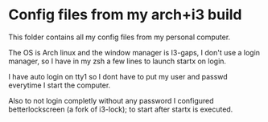 # Config files from my arch+i3 build

This folder contains all my config files from my personal computer.

The OS is Arch linux and the window manager is I3-gaps, I don't use
a login manager, so I have in my zsh a few lines to launch startx on login.

I have auto login on tty1 so I dont have to put my user and passwd everytime I start
the computer.

Also to not login completly without any password I configured betterlockscreen
(a fork of i3-lock); to start after startx is executed.
